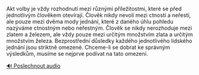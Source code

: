 
Akt volby je vždy rozhodnutí mezi různými příležitostmi, které se před jednotlivým člověkem otevírají. Člověk nikdy nevolí mezi ctností a neřestí, ale pouze mezi dvěma mody jednání, které z daného úhlu pohledu nazýváme ctnostným nebo neřestným. Člověk se nikdy nerozhoduje mezi zlatem a železem, ale vždy pouze mezi určitým množstvím zlata a určitým množstvím železa. Bezprostřední důsledky každého jednotlivého lidského jednání jsou striktně omezené. Chceme-li se dobrat ke správným výsledkům, musíme se nejprve podívat na tato omezení.

[🔊 Poslechnout audio](/data/7-paragraphs/audio/chapter_19/para_011-Akt-volby-je-vdy-rozhodnut-mezi-rznmi-pleit.mp3)
